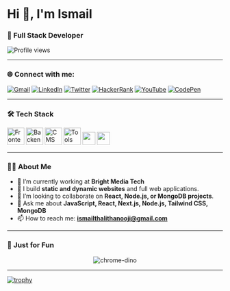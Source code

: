 # Hi 👋, I'm Ismail

### 🚀 Full Stack Developer

![Profile views](https://komarev.com/ghpvc/?username=ismail-is&label=PROFILE+VIEWS)


---

### 🌐 Connect with me:

[![Gmail](https://img.shields.io/badge/Gmail-D14836?style=for-the-badge&logo=gmail&logoColor=white)](mailto:ismailthalithanooji@gmail.com)
[![LinkedIn](https://img.shields.io/badge/LinkedIn-blue?style=for-the-badge&logo=linkedin&logoColor=white)](https://www.linkedin.com/in/ismail-ismail-a39623261/)
[![Twitter](https://img.shields.io/badge/Twitter-1DA1F2?style=for-the-badge&logo=twitter&logoColor=white)](https://twitter.com/yourusername) <!-- Replace if needed -->
[![HackerRank](https://img.shields.io/badge/HackerRank-2EC866?style=for-the-badge&logo=HackerRank&logoColor=white)](https://www.hackerrank.com/yourusername) <!-- Replace if needed -->
[![YouTube](https://img.shields.io/badge/YouTube-FF0000?style=for-the-badge&logo=youtube&logoColor=white)](https://youtube.com/@yourchannel) <!-- Replace if needed -->
[![CodePen](https://img.shields.io/badge/CodePen-000000?style=for-the-badge&logo=codepen&logoColor=white)](https://codepen.io/yourusername) <!-- Replace if needed -->

---

### 🛠️ Tech Stack

<p align="left">
  <!-- Frontend -->
  <img src="https://skillicons.dev/icons?i=react,nextjs,js,ts,tailwind,bootstrap" height="40" alt="Frontend" />

  <!-- Backend -->
  <img src="https://skillicons.dev/icons?i=nodejs,express,mongodb" height="40" alt="Backend" />

  <!-- CMS & Hosting -->
  <img src="https://skillicons.dev/icons?i=wordpress,shopify" height="40" alt="CMS" />


  <!-- Tools -->
  <img src="https://skillicons.dev/icons?i=vscode,github,linux" height="40" alt="Tools" />
  <img src="https://img.shields.io/badge/Command%20Line-000000?style=for-the-badge&logo=windows&logoColor=white" height="30" />
    <img src="https://img.shields.io/badge/Hostinger-673de6?style=for-the-badge&logo=hostinger&logoColor=white" height="30" />
</p>

---

### 👨‍💻 About Me

- 🔭 I’m currently working at **Bright Media Tech**
- 💼 I build **static and dynamic websites** and full web applications.
- 👯 I’m looking to collaborate on **React, Node.js, or MongoDB projects**.
- 💬 Ask me about **JavaScript, React, Next.js, Node.js, Tailwind CSS, MongoDB**
- 📫 How to reach me: **ismailthalithanooji@gmail.com**


---

### 🦖 Just for Fun

<p align="center">
<img src="https://media.giphy.com/media/3o7aD2saalBwwftBIY/giphy.gif" alt="chrome-dino" />
</p>

---
[![trophy](https://github-profile-trophy.vercel.app/?username=ismail-is&theme=light)](https://github.com/ryo-ma/github-profile-trophy)


<!--
**ismail-is/ismail-is** is a ✨ _special_ ✨ repository because its `README.md` (this file) appears on your GitHub profile.
-->

